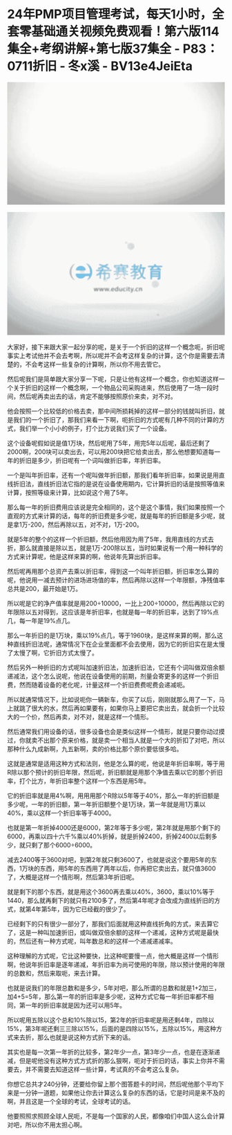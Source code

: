 # 24年PMP项目管理考试，每天1小时，全套零基础通关视频免费观看！第六版114集全+考纲讲解+第七版37集全 - P83：0711折旧 - 冬x溪 - BV13e4JeiEta

![](img/b41068d938c096ca59cb7972eb058309_0.png)

![](img/b41068d938c096ca59cb7972eb058309_1.png)

大家好，接下来跟大家一起分享的呢，是关于一个折旧的这样一个概念呃，折旧呢事实上考试他并不会去考啊，所以呢并不会考这样复杂的计算，这个你是需要去清楚的，不会考这样一些复杂的计算啊，所以你不用去管它。

然后呢我们是简单跟大家分享一下呢，只是让他有这样一个概念，你也知道这样一个关于折旧的这样一个概念啊，一个物品公司采购进来，然后使用了一场一段时间，然后呢再卖出去的话，肯定不能够按照原价来卖，对不对。

他会按照一个比较低的价格去卖，那中间所损耗掉的这样一部分的钱就叫折旧，就是我们的一个折旧了，那我们来看一下啊，呃折旧的方式呢有几种不同的计算的方式，我们举一个小小的例子，打个比方说我们买了一个设备。

这个设备呢假如说是值1万块，然后呢用了5年，用完5年以后呢，最后还剩了2000啊，200块可以卖出去，可以用200块把它给卖出去，那么他想要知道每一年的折旧是多少，折旧呢有一个词叫做折旧率，年折旧率。

一个是叫年折旧率，还有一个呢叫做年折旧额，那我们看年折旧率，如果说是用直线折旧法，直线折旧法它指的是说在设备使用期内，它计算折旧的话是按照等值来计算，按照等级来计算，比如说这个用了5年。

那么每一年的折旧费用应该说是完全相同的，这个是这个事情，我们如果按照一个直观的方式来计算的话，每年的折旧费是多少呢，就是每年的折旧额是多少呢，就是拿1万-200，然后再除以五，对不对，1万-200。

就是5年的整个的这样一个折旧额，然后他用因为用了5年，我用直线的方式去折，那么就直接是除以五，就是1万-200除以五，当时如果说有一个用一种科学的方式来计算呢，他是这样来算的啊，他说年先算出折旧率。

然后呢再用那个总资产去乘以折旧率，得到这一个叫年折旧额，折旧率怎么算的呢，他说用一减去预计的进场进场值的率，然后再除以这样一个年限额，净残值率总共是200，最开始是1万。

所以呢是它的净产值率就是用200÷10000，一比上200÷10000，然后再除以它的年限除以五对得到，这应该是年折旧率，也就是每一年的折旧率，达到了19%点几，每一年是19%点几。

那么一年折旧的是1万块，乘以19%点几，等于1960块，是这样来算的啊，那么这种直线折旧法呢，通常情况下在企业里面都不会去使用，因为它的折旧实在是太慢了太慢了啊，它折旧方式太慢了。

然后另外一种折旧的方式呢叫加速折旧法，加速折旧法，它还有个词叫做双倍余额递减法，这个怎么说呢，他说在设备使用的前期，剂量会寄更多的这样一个折旧费，然而随着设备的老化呢，计量这样一个折旧费费呢费会递减呃。

所以就通常情况下，比如说呃你一辆新车，你买了以后，刚刚就那么用了一下，马上就跳了很大的水，然后再如果要有，如果你马上要把它卖出去，就会折一个比较大的一个价，然后再卖，对不对，就是这样一个情形。

然后通常我们用设备的话，很多设备也会是类似这样一个情形，就是只要你动过摸过，你就卖不出那个原来价格，就是卖一个相当人就是一个大的折扣了对吧，所以那种什么九成新啊，九五新啊，卖的价格比那个原价要低很多哈。

这就是通常是适用这种方式和法则，他是怎么算的呢，他说是年折旧率啊，等于用R除以那个预计的折旧年限，然后呢，折旧额就是用那个净值去乘以它的那个折旧率，打个比方，年折旧率整个这样一个东西是用5年。

它的折旧率就是用4%啊，用用用那个R除以5年等于40%，那么一年的折旧额是多少呢，一年的折旧额，第一年折旧额整个是1万块，第一年就是用1万乘以40%，乘以这样一个折旧率等于4000。

也就是第一年折掉4000还是6000，第2年等于多少呢，第2年就是用那个剩下的6000，再乘以四十六千%乘以40%折掉，就是折掉2400，折掉2400以后剩多少，就只剩了那个6000÷6000。

减去2400等于3600对吧，到第2年就只剩3600了，也就是说这个要用5年的东西，1万块的东西，用5年的东西用了两年以后，你再把它卖出去，就只值3600了，大概是这样一个情形啊，然后第3年折旧呢。

就是剩下的那个东西，就是用这个3600再去乘以40%，3600，乘以10%等于1440，那么就再剩下的就只有2100多了，然后第4年呢才会改成为直线折旧的方式，就第4年第5年，因为它已经截的很少了。

已经剩下的只有很少一部分了，那我们后面就用这种直线折角的方式，来去算它了，这是一种叫加速折旧，或叫做双倍余额的这样一个递减，这种方式呢是最快的，然后还有一种方式呢，叫年数总和的这样一个递减递减率。

这种理解的方式呢，它比这种要快，比这种呢要慢一点，他大概是这样一个情形啊，他说年折旧率是逐年递减，年折旧率为尚可使用的年限，除以预计使用的年限的总数和，然后来取呃，来去计算。

也就是说我们的年限总数和是多少，5年对吧，那么所谓的总数和就是1+2加三，加4+5=5年，那么第一年的折旧率是多少呢，这种方式它每一年折旧率都不相同，第一年的折旧率就是因为还可以用5年。

所以呢用五除以这个总和10%除以15，第2年的折旧率呢是用还剩4年，四除以15%，第3年呢还剩三三除以15%，后面的是四除以15%，五除以15%，用这种方式来去折，那么也就是说这种方式折下来的话。

其实也是每一次第一年折的比较多，第2年少一点，第3年少一点，也是在逐渐递减，但是呢他没有这种方式方式折的那么狠啊，呃对于折旧的话，事实上你并不需要去，并不需要去知道这样一些计算，考试真的不会考这么复杂。

你想它总共才240分钟，还要给你留上那个图答题卡的时间，然后呢他那个平均下来是一分钟一道题，如果他让你去计算这么复杂的东西的话，它是时间是来不及的啊，并且这是一个全球的考试，全球考试的话。

他要照照求照顾全球人民呃，不是每一个国家的人民，都像咱们中国人这么会计算对吧，所以你不用太担心啊。